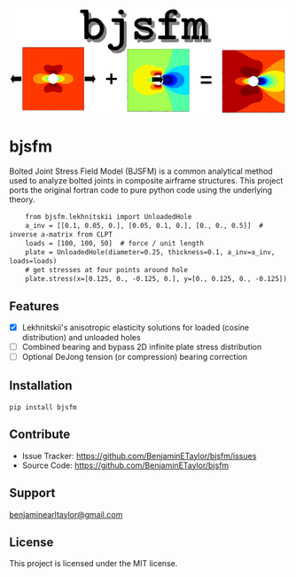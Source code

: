 ![logo image](https://github.com/BenjaminETaylor/bjsfm/blob/master/docs/img/logo_02.png)
# bjsfm
Bolted Joint Stress Field Model (BJSFM) is a common analytical method used to analyze bolted joints in composite
airframe structures. This project ports the original fortran code to pure python code using the underlying theory.

```
    from bjsfm.lekhnitskii import UnloadedHole
    a_inv = [[0.1, 0.05, 0.], [0.05, 0.1, 0.], [0., 0., 0.5]]  # inverse a-matrix from CLPT
    loads = [100, 100, 50]  # force / unit length
    plate = UnloadedHole(diameter=0.25, thickness=0.1, a_inv=a_inv, loads=loads)
    # get stresses at four points around hole
    plate.stress(x=[0.125, 0., -0.125, 0.], y=[0., 0.125, 0., -0.125])
```

## Features

- [X] Lekhnitskii's anisotropic elasticity solutions for loaded (cosine distribution) and unloaded holes
- [ ] Combined bearing and bypass 2D infinite plate stress distribution
- [ ] Optional DeJong tension (or compression) bearing correction

## Installation

`pip install bjsfm`

## Contribute

- Issue Tracker: https://github.com/BenjaminETaylor/bjsfm/issues
- Source Code: https://github.com/BenjaminETaylor/bjsfm

## Support

benjaminearltaylor@gmail.com

## License

This project is licensed under the MIT license.